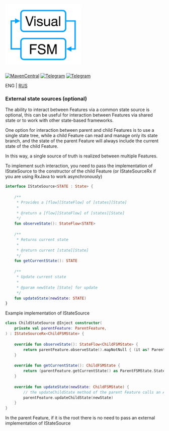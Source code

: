 # <img src="img/logo.png" alt="VisualFSM" height="192"/>

[![MavenCentral](https://img.shields.io/maven-central/v/ru.kontur.mobile.visualfsm/visualfsm-core)](https://search.maven.org/artifact/ru.kontur.mobile.visualfsm/visualfsm-core)
[![Telegram](https://img.shields.io/static/v1?label=Telegram&message=Channel&color=0088CC)](https://t.me/visualfsm)
[![Telegram](https://img.shields.io/static/v1?label=Telegram&message=Chat&color=0088CC)](https://t.me/visualfsm_support)

ENG | [RUS](./ru/ExternalStateSource-RU.md)

### External state sources (optional)
The ability to interact between Features via a common state source is optional,
this can be useful for interaction between Features via shared state
or to work with other state-based frameworks.

One option for interaction between parent and child Features is to use
a single state tree, while a child Feature can read and manage only its state branch,
and the state of the parent Feature will always include the current state of the child Feature.

In this way, a single source of truth is realized between multiple Features.

To implement such interaction, you need to pass the implementation of IStateSource to the constructor of the child Feature
(or IStateSourceRx if you are using RxJava to work asynchronously)

```kotlin
interface IStateSource<STATE : State> {

    /**
     * Provides a [flow][StateFlow] of [states][State]
     *
     * @return a [flow][StateFlow] of [states][State]
     */
    fun observeState(): StateFlow<STATE>

    /**
     * Returns current state
     *
     * @return current [state][State]
     */
    fun getCurrentState(): STATE

    /**
     * Update current state
     *
     * @param newState [State] for update
     */
    fun updateState(newState: STATE)
}
```

Example implementation of IStateSource
```kotlin
class ChildStateSource @Inject constructor(
    private val parentFeature: ParentFeature,
) : IStateSourceRx<ChildFSMState> {

    override fun observeState(): StateFlow<ChildFSMState> {
        return parentFeature.observeState().mapNotNull { (it as? ParentFSMState.StateWithChildStateField)?.childState }
    }

    override fun getCurrentState(): ChildFSMState {
        return (parentFeature.getCurrentState() as ParentFSMState.StateWithChildStateField).childState
    }

    override fun updateState(newState: ChildFSMState) {
        // the updateChildState method of the parent Feature calls an Action in which the childState field of the state of the parent Feature
        parentFeature.updateChildState(newState)
    }
}
```

In the parent Feature, if it is the root there is no need to pass an external implementation of IStateSource
